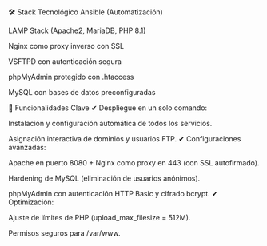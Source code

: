 🛠️ Stack Tecnológico
Ansible (Automatización)

LAMP Stack (Apache2, MariaDB, PHP 8.1)

Nginx como proxy inverso con SSL

VSFTPD con autenticación segura

phpMyAdmin protegido con .htaccess

MySQL con bases de datos preconfiguradas

🎯 Funcionalidades Clave
✔ Despliegue en un solo comando:

Instalación y configuración automática de todos los servicios.

Asignación interactiva de dominios y usuarios FTP.
✔ Configuraciones avanzadas:

Apache en puerto 8080 + Nginx como proxy en 443 (con SSL autofirmado).

Hardening de MySQL (eliminación de usuarios anónimos).

phpMyAdmin con autenticación HTTP Basic y cifrado bcrypt.
✔ Optimización:

Ajuste de límites de PHP (upload_max_filesize = 512M).

Permisos seguros para /var/www.
